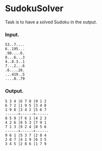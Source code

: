# SudokuSolver
Task is to have a solved Sudoku in the output.

### Input. 
```
53..7....
6..195...
.98....6.
8...6...3
4..8.3..1
7...2...6
.6....28.
...419..5
....8..79
```

### Output.
```
5 3 4 |6 7 8 |9 1 2
6 7 2 |1 9 5 |3 4 8
1 9 8 |3 4 2 |5 6 7
------+------+------
8 5 9 |7 6 1 |4 2 3
4 2 6 |8 5 3 |7 9 1
7 1 3 |9 2 4 |8 5 6
------+------+------
9 6 1 |5 3 7 |2 8 4
2 8 7 |4 1 9 |6 3 5
3 4 5 |2 8 6 |1 7 9
```